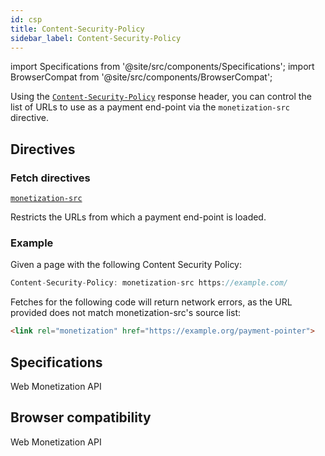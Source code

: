 ```yaml
---
id: csp
title: Content-Security-Policy
sidebar_label: Content-Security-Policy
---
```

import Specifications from '@site/src/components/Specifications';
import BrowserCompat from '@site/src/components/BrowserCompat';

Using the [`Content-Security-Policy`](https://developer.mozilla.org/en-US/docs/Web/HTTP/Headers/Content-Security-Policy) response header, you can control the list of URLs to use as a payment end-point via the `monetization-src` directive. 

## Directives
### Fetch directives
[`monetization-src`](monetization-src.md) 

Restricts the URLs from which a payment end-point is loaded.

### Example
Given a page with the following Content Security Policy:

```javascript
Content-Security-Policy: monetization-src https://example.com/
```


Fetches for the following code will return network errors, as the URL provided does not match monetization-src's source list:

```html
<link rel="monetization" href="https://example.org/payment-pointer">
```


## Specifications
<Specifications link="content-security-policy">Web Monetization API</Specifications>

## Browser compatibility
<BrowserCompat data="csp.json">Web Monetization API</BrowserCompat>
